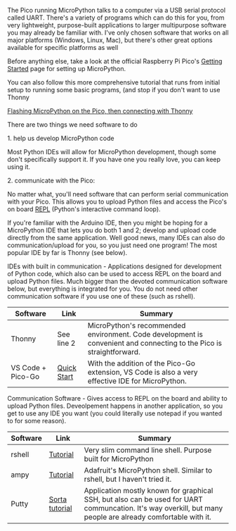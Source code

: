 The Pico running MicroPython talks to a computer via a USB serial protocol called UART. There's a variety of programs which can do this for you, from very lightweight, purpose-built applications to larger multipurpose software you may already be familiar with. I've only chosen software that works on all major platforms (Windows, Linux, Mac), but there's other great options available for specific platforms as well

Before anything else, take a look at the official Raspberry Pi Pico's [Getting Started](https://www.raspberrypi.org/documentation/rp2040/getting-started/#getting-started-with-micropython) page for setting up MicroPython.

You can also follow this more comprehensive tutorial that runs from initial setup to running some basic programs, (and stop if you don't want to use Thonny

[Flashing MicroPython on the Pico, then connecting with Thonny](https://magpi.raspberrypi.org/articles/programming-raspberry-pi-pico-with-python-and-micropython)

There are two things we need software to do

1\. help us develop MicroPython code

Most Python IDEs will allow for MicroPython development, though some don't specifically support it. If you have one you really love, you can keep using it.

2\. communicate with the Pico:

No matter what, you'll need software that can perform serial communication with your Pico. This allows you to upload Python files and access the Pico's on board [REPL](https://en.wikipedia.org/wiki/Read%E2%80%93eval%E2%80%93print_loop) (Python's interactive command loop).

If you're familiar with the Arduino IDE, then you might be hoping for a MicroPython IDE that lets you do both 1 and 2; develop and upload code directly from the same application. Well good news, many IDEs can also do communication/upload for you, so you just need one program! The most popular IDE by far is Thonny (see below).

IDEs with built in communication - Applications designed for development of Python code, which also can be used to access REPL on the board and upload Python files. Much bigger than the devoted communication software below, but everything is integrated for you. You do not need other communication software if you use one of these (such as rshell).

| Software | Link | Summary |
| --- | --- | --- |
| Thonny | See line 2 | MicroPython's recommended environment. Code development is convenient and connecting to the Pico is straightforward. |
| VS Code + Pico-Go | [Quick Start](http://pico-go.net/docs/start/quick/) | With the addition of the Pico-Go extension, VS Code is also a very effective IDE for MicroPython. |

Communication Software - Gives access to REPL on the board and ability to upload Python files. Deveolpement happens in another application, so you get to use any IDE you want (you could literally use notepad if you wanted to for some reason).

| Software | Link | Summary |
| --- | --- | --- |
| rshell | [Tutorial](https://www.twilio.com/blog/programming-raspberry-pi-pico-microcontroller-micropython) | Very slim command line shell. Purpose built for MicroPython |
| ampy | [Tutorial](https://www.digikey.com/en/maker/projects/micropython-basics-load-files-run-code/fb1fcedaf11e4547943abfdd8ad825ce) | Adafruit's MicroPython shell. Similar to rshell, but I haven't tried it. |
| Putty | [Sorta tutorial](https://learn.adafruit.com/micropython-basics-how-to-load-micropython-on-a-board/serial-terminal) | Application mostly known for graphical SSH, but also can be used for UART communcation. It's way overkill, but many people are already comfortable with it. |
